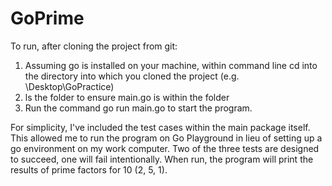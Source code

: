 # GoPrime

To run, after cloning the project from git:
1. Assuming go is installed on your machine, within command line cd into the directory into which you cloned the project (e.g. \Desktop\GoPractice\)
2. ls the folder to ensure main.go is within the folder
3. Run the command go run main.go to start the program.

For simplicity, I've included the test cases within the main package itself. This allowed me to run the program on Go Playground in lieu of setting up a go environment on my work computer. Two of the three tests are designed to succeed, one will fail intentionally. When run, the program will print the results of prime factors for 10 (2, 5, 1).
